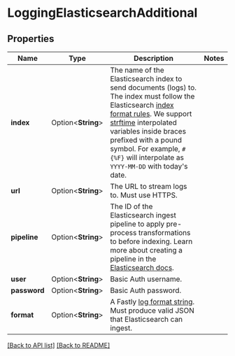 # LoggingElasticsearchAdditional

## Properties

Name | Type | Description | Notes
------------ | ------------- | ------------- | -------------
**index** | Option<**String**> | The name of the Elasticsearch index to send documents (logs) to. The index must follow the Elasticsearch [index format rules](https://www.elastic.co/guide/en/elasticsearch/reference/current/indices-create-index.html). We support [strftime](https://www.man7.org/linux/man-pages/man3/strftime.3.html) interpolated variables inside braces prefixed with a pound symbol. For example, `#{%F}` will interpolate as `YYYY-MM-DD` with today's date. | 
**url** | Option<**String**> | The URL to stream logs to. Must use HTTPS. | 
**pipeline** | Option<**String**> | The ID of the Elasticsearch ingest pipeline to apply pre-process transformations to before indexing. Learn more about creating a pipeline in the [Elasticsearch docs](https://www.elastic.co/guide/en/elasticsearch/reference/current/ingest.html). | 
**user** | Option<**String**> | Basic Auth username. | 
**password** | Option<**String**> | Basic Auth password. | 
**format** | Option<**String**> | A Fastly [log format string](https://docs.fastly.com/en/guides/custom-log-formats). Must produce valid JSON that Elasticsearch can ingest. | 

[[Back to API list]](../README.md#documentation-for-api-endpoints) [[Back to README]](../README.md)


